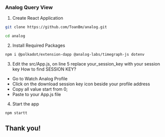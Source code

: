 ### Analog Query View 

1. Create React Application
```Bash
git clone https://github.com/ToanBm/analog.git
```
```Bash
cd analog
```
2. Install Required Packages
```Bash
npm i @polkadot/extension-dapp @analog-labs/timegraph-js dotenv
```
3. Edit the src/App.js, on line 5 replace your_session_key with your session key
How to find SESSION KEY?
- Go to Watch Analog Profile
- Click on the download session key icon beside your profile address
- Copy all value start from 0;
- Paste to your App.js file
4. Start the app
```Bash
npm startt
```

## Thank you!
